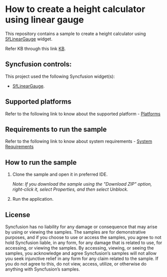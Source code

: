 # How to create a height calculator using linear gauge

This repository contains a sample to create a height calculator using [SfLinearGauge](https://help.syncfusion.com/flutter/linear-gauge/overview) widget.

Refer KB through this link [KB](https://support.syncfusion.com/agent/kb/16556).

## Syncfusion controls:

This project used the following Syncfusion widget(s):
* [SfLinearGauge](https://help.syncfusion.com/flutter/linear-gauge/overview).

## Supported platforms

Refer to the following link to know about the supported platform - [Platforms](https://help.syncfusion.com/flutter/system-requirements#supported-platforms)

## Requirements to run the sample

Refer to the following link to know about system requirements - [System Requirements](https://help.syncfusion.com/flutter/system-requirements)

## How to run the sample

1. Clone the sample and open it in preferred IDE.

   *Note: If you download the sample using the "Download ZIP" option, right-click it, select Properties, and then select Unblock.*

2. Run the application.

## License

Syncfusion has no liability for any damage or consequence that may arise by using or viewing the samples. The samples are for demonstrative purposes, and if you choose to use or access the samples, you agree to not hold Syncfusion liable, in any form, for any damage that is related to use, for accessing, or viewing the samples. By accessing, viewing, or seeing the samples, you acknowledge and agree Syncfusion’s samples will not allow you seek injunctive relief in any form for any claim related to the sample. If you do not agree to this, do not view, access, utilize, or otherwise do anything with Syncfusion’s samples.